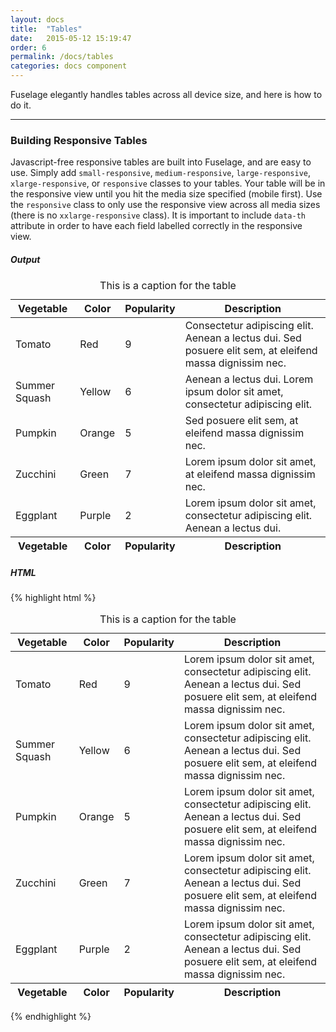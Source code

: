 ```yaml
---
layout: docs
title:  "Tables"
date:   2015-05-12 15:19:47
order: 6
permalink: /docs/tables
categories: docs component
---
```


Fuselage elegantly handles tables across all device size, and here is how to do it.

<hr>

### Building Responsive Tables

Javascript-free responsive tables are built into Fuselage, and are easy to use. Simply add `small-responsive`, `medium-responsive`, `large-responsive`, `xlarge-responsive`, or `responsive` classes to your tables. Your table will be in the responsive view until you hit the media size specified (mobile first). Use the `responsive` class to only use the responsive view across all media sizes (there is no `xxlarge-responsive` class). It is important to include `data-th` attribute in order to have each field labelled correctly in the responsive view.

##### Output

<table class="medium-responsive">
    <caption>This is a caption for the table</caption>
    <thead>
        <tr>
            <th>Vegetable</th>
            <th>Color</th>
            <th>Popularity</th>
            <th>Description</th>
        </tr>
    </thead>
    <tbody>
        <tr>
            <td data-th="Vegetable">Tomato</td>
            <td data-th="Color">Red</td>
            <td data-th="Popularity">9</td>
            <td data-th="Description">
                Consectetur adipiscing elit. Aenean a lectus dui. Sed posuere elit sem, at eleifend massa dignissim nec.
            </td>
        </tr>
        <tr>
            <td data-th="Vegetable">Summer Squash</td>
            <td data-th="Color">Yellow</td>
            <td data-th="Popularity">6</td>
            <td data-th="Description">
                Aenean a lectus dui. Lorem ipsum dolor sit amet, consectetur adipiscing elit.
            </td>
        </tr>
        <tr>
            <td data-th="Vegetable">Pumpkin</td>
            <td data-th="Color">Orange</td>
            <td data-th="Popularity">5</td>
            <td data-th="Description">
                Sed posuere elit sem, at
                eleifend massa dignissim nec.
            </td>
        </tr>
        <tr>
            <td data-th="Vegetable">Zucchini</td>
            <td data-th="Color">Green</td>
            <td data-th="Popularity">7</td>
            <td data-th="Description">
                Lorem ipsum dolor sit amet, at
                eleifend massa dignissim nec.
            </td>
            </tr>
        <tr>
            <td data-th="Vegetable">Eggplant</td>
            <td data-th="Color">Purple</td>
            <td data-th="Popularity">2</td>
            <td data-th="Description">
                Lorem ipsum dolor sit amet, consectetur adipiscing
                elit. Aenean a lectus dui.
            </td>
        </tr>
    </tbody>
    <tfoot>
        <tr>
            <th>Vegetable</th>
            <th>Color</th>
            <th>Popularity</th>
            <th>Description</th>
        </tr>
    </tfoot>
</table>

##### HTML
{% highlight html %}
<table class="medium-responsive">
    <caption>This is a caption for the table</caption>
    <thead>
        <tr>
            <th>Vegetable</th>
            <th>Color</th>
            <th>Popularity</th>
            <th>Description</th>
        </tr>
    </thead>
    <tbody>
        <tr>
            <td data-th="Vegetable">Tomato</td>
            <td data-th="Color">Red</td>
            <td data-th="Popularity">9</td>
            <td data-th="Description">
                Lorem ipsum dolor sit amet, consectetur adipiscing
                elit. Aenean a lectus dui. Sed posuere elit sem, at
                eleifend massa dignissim nec.
            </td>
        </tr>
        <tr>
            <td data-th="Vegetable">Summer Squash</td>
            <td data-th="Color">Yellow</td>
            <td data-th="Popularity">6</td>
            <td data-th="Description">
                Lorem ipsum dolor sit amet, consectetur adipiscing
                elit. Aenean a lectus dui. Sed posuere elit sem, at
                eleifend massa dignissim nec.
            </td>
        </tr>
        <tr>
            <td data-th="Vegetable">Pumpkin</td>
            <td data-th="Color">Orange</td>
            <td data-th="Popularity">5</td>
            <td data-th="Description">
                Lorem ipsum dolor sit amet, consectetur adipiscing
                elit. Aenean a lectus dui. Sed posuere elit sem, at
                eleifend massa dignissim nec.
            </td>
        </tr>
        <tr>
            <td data-th="Vegetable">Zucchini</td>
            <td data-th="Color">Green</td>
            <td data-th="Popularity">7</td>
            <td data-th="Description">
                Lorem ipsum dolor sit amet, consectetur adipiscing
                elit. Aenean a lectus dui. Sed posuere elit sem, at
                eleifend massa dignissim nec.
            </td>
            </tr>
        <tr>
            <td data-th="Vegetable">Eggplant</td>
            <td data-th="Color">Purple</td>
            <td data-th="Popularity">2</td>
            <td data-th="Description">
                Lorem ipsum dolor sit amet, consectetur adipiscing
                elit. Aenean a lectus dui. Sed posuere elit sem, at
                eleifend massa dignissim nec.
            </td>
        </tr>
    </tbody>
    <tfoot>
        <tr>
            <th>Vegetable</th>
            <th>Color</th>
            <th>Popularity</th>
            <th>Description</th>
        </tr>
    </tfoot>
</table>
{% endhighlight %}

